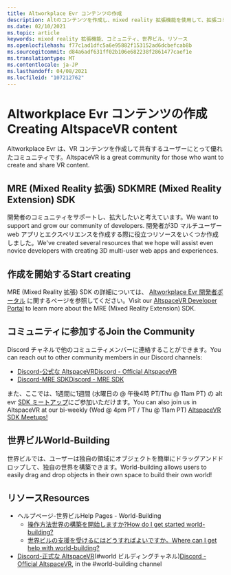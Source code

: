 ```yaml
---
title: Altworkplace Evr コンテンツの作成
description: Altのコンテンツを作成し、mixed reality 拡張機能を使用して、拡張コミュニティに参加する方法について説明します。
ms.date: 02/10/2021
ms.topic: article
keywords: mixed reality 拡張機能、コミュニティ、世界ビル、リソース
ms.openlocfilehash: f77c1ad1dfc5a6e95882f153152ad6dcbefcab8b
ms.sourcegitcommit: d84a6adf631ff02b106e682238f2861477caef1e
ms.translationtype: MT
ms.contentlocale: ja-JP
ms.lasthandoff: 04/08/2021
ms.locfileid: "107212762"
---
```

# <a name="creating-altspacevr-content"></a><span data-ttu-id="3337a-104">Altworkplace Evr コンテンツの作成</span><span class="sxs-lookup"><span data-stu-id="3337a-104">Creating AltspaceVR content</span></span>

<span data-ttu-id="3337a-105">Altworkplace Evr は、VR コンテンツを作成して共有するユーザーにとって優れたコミュニティです。</span><span class="sxs-lookup"><span data-stu-id="3337a-105">AltspaceVR is a great community for those who want to create and share VR content.</span></span> 

## <a name="mre-mixed-reality-extension-sdk"></a><span data-ttu-id="3337a-106">MRE (Mixed Reality 拡張) SDK</span><span class="sxs-lookup"><span data-stu-id="3337a-106">MRE (Mixed Reality Extension) SDK</span></span>

<span data-ttu-id="3337a-107">開発者のコミュニティをサポートし、拡大したいと考えています。</span><span class="sxs-lookup"><span data-stu-id="3337a-107">We want to support and grow our community of developers.</span></span> <span data-ttu-id="3337a-108">開発者が3D マルチユーザー web アプリとエクスペリエンスを作成する際に役立つリソースをいくつか作成しました。</span><span class="sxs-lookup"><span data-stu-id="3337a-108">We've created several resources that we hope will assist even novice developers with creating 3D multi-user web apps and experiences.</span></span> 

## <a name="start-creating"></a><span data-ttu-id="3337a-109">作成を開始する</span><span class="sxs-lookup"><span data-stu-id="3337a-109">Start creating</span></span>

<span data-ttu-id="3337a-110">MRE (Mixed Reality 拡張) SDK の詳細については、 [Altworkplace Evr 開発者ポータル](https://developer.altvr.com/) に関するページを参照してください。</span><span class="sxs-lookup"><span data-stu-id="3337a-110">Visit our [AltspaceVR Developer Portal](https://developer.altvr.com/) to learn more about the MRE (Mixed Reality Extension) SDK.</span></span>

## <a name="join-the-community"></a><span data-ttu-id="3337a-111">コミュニティに参加する</span><span class="sxs-lookup"><span data-stu-id="3337a-111">Join the Community</span></span>

<span data-ttu-id="3337a-112">Discord チャネルで他のコミュニティメンバーに連絡することができます。</span><span class="sxs-lookup"><span data-stu-id="3337a-112">You can reach out to other community members in our Discord channels:</span></span>

* [<span data-ttu-id="3337a-113">Discord-公式な AltspaceVR</span><span class="sxs-lookup"><span data-stu-id="3337a-113">Discord - Official AltspaceVR</span></span>](https://discord.gg/eYQ5VxK)
* [<span data-ttu-id="3337a-114">Discord-MRE SDK</span><span class="sxs-lookup"><span data-stu-id="3337a-114">Discord - MRE SDK</span></span>](https://discord.gg/ypvBkWz)

<span data-ttu-id="3337a-115">また、ここでは、1週間に1週間 (水曜日の @ 午後4時 PT/Thu @ 11am PT) の alt evr [SDK ミートアップ](https://account.altvr.com/channels/sdk)にご参加いただけます。</span><span class="sxs-lookup"><span data-stu-id="3337a-115">You can also join us in AltspaceVR at our bi-weekly (Wed @ 4pm PT / Thu @ 11am PT) [AltspaceVR SDK Meetups!](https://account.altvr.com/channels/sdk)</span></span>

## <a name="world-building"></a><span data-ttu-id="3337a-116">世界ビル</span><span class="sxs-lookup"><span data-stu-id="3337a-116">World-Building</span></span>

<span data-ttu-id="3337a-117">世界ビルでは、ユーザーは独自の領域にオブジェクトを簡単にドラッグアンドドロップして、独自の世界を構築できます。</span><span class="sxs-lookup"><span data-stu-id="3337a-117">World-building allows users to easily drag and drop objects in their own space to build their own world!</span></span>

## <a name="resources"></a><span data-ttu-id="3337a-118">リソース</span><span class="sxs-lookup"><span data-stu-id="3337a-118">Resources</span></span>

* <span data-ttu-id="3337a-119">ヘルプページ-世界ビル</span><span class="sxs-lookup"><span data-stu-id="3337a-119">Help Pages - World-Building</span></span>
    * [<span data-ttu-id="3337a-120">操作方法世界の構築を開始しますか?</span><span class="sxs-lookup"><span data-stu-id="3337a-120">How do I get started world-building?</span></span>](../world-building/world-building-getting-started.md)
    * [<span data-ttu-id="3337a-121">世界ビルの支援を受けるにはどうすればよいですか。</span><span class="sxs-lookup"><span data-stu-id="3337a-121">Where can I get help with world-building?</span></span>](../world-building/getting-help.md)
* <span data-ttu-id="3337a-122">[Discord-正式な AltspaceVR](https://discord.gg/eYQ5VxK)(#world ビルディングチャネル)</span><span class="sxs-lookup"><span data-stu-id="3337a-122">[Discord - Official AltspaceVR](https://discord.gg/eYQ5VxK), in the #world-building channel</span></span>
